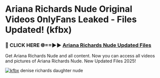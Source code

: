 # Ariana Richards Nude Original Videos 0nlyFans Leaked - Files Updated! (kfbx)

<h3>🔴 CLICK HERE 🌐==►► <a href="https://tinyurl.com/52m3yx9h" rel="nofollow">Ariana Richards Nude Updated Files</a></h3>

Get Ariana Richards Nude and all content. Now you can access all videos and pictures of Ariana Richards Nude. New Updated Files 2025!

[![kfbx](https://i.imgur.com/TnHtlc8.gif)](https://tinyurl.com/52m3yx9h)
denise richards daughter nude